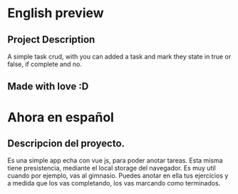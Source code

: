 # English preview
## Project Description

A simple task crud, with you can added a task and mark they state in true or false, if complete and no.

## Made with love :D

# Ahora en español

## Descripcion del proyecto.

Es una simple app echa con vue js, para poder anotar tareas. Esta misma tiene presistencia, mediante el local storage del navegador. Es muy util cuando por ejemplo, vas al gimnasio. Puedes anotar en ella tus ejercicios y a medida que los vas completando, los vas marcando como terminados.